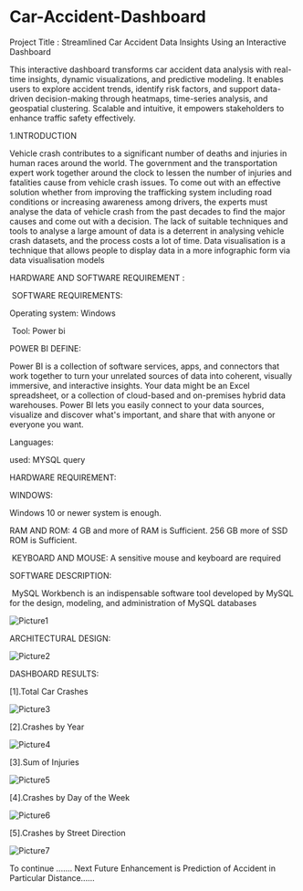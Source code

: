 # Car-Accident-Dashboard

Project Title : Streamlined Car Accident Data Insights Using an Interactive Dashboard

This interactive dashboard transforms car accident data analysis with real-time insights, dynamic visualizations, and predictive modeling. It enables users to explore accident trends, identify risk factors, and support data-driven decision-making through heatmaps, time-series analysis, and geospatial clustering. Scalable and intuitive, it empowers stakeholders to enhance traffic safety effectively.






1.INTRODUCTION


Vehicle crash
contributes to a significant number of deaths and injuries in human races
around the world. The government and the transportation expert work together
around the clock to lessen the number of injuries and fatalities cause from
vehicle crash issues. To come out with an effective solution whether from
improving the trafficking system including road conditions or increasing
awareness among drivers, the experts must analyse the data of vehicle crash
from the past decades to find the major causes and come out with a decision.
The lack of suitable techniques and tools to analyse a large amount of data is
a deterrent in analysing vehicle crash datasets, and the process costs a lot of
time. Data visualisation is a technique that allows people to display data in a
more infographic form via data visualisation models





HARDWARE AND SOFTWARE REQUIREMENT : 



 SOFTWARE REQUIREMENTS: 



Operating system: Windows



 Tool: Power bi 

POWER BI DEFINE:

Power BI is a collection of software services, apps, and connectors that work
together to turn your unrelated sources of data into coherent, visually
immersive, and interactive insights. Your data might be an Excel spreadsheet,
or a collection of cloud-based and on-premises hybrid data warehouses. Power BI
lets you easily connect to your data sources, visualize and discover what's
important, and share that with anyone or everyone you want.



Languages:

used: MYSQL query 



HARDWARE REQUIREMENT: 



WINDOWS:

Windows 10 or newer system is enough.



RAM AND ROM: 4 GB and more of RAM is
Sufficient. 256 GB more of SSD ROM is Sufficient.


 KEYBOARD AND MOUSE: 
  A sensitive mouse
and keyboard are required

SOFTWARE DESCRIPTION:

 MySQL Workbench is an indispensable
software tool developed by MySQL for the design, modeling, and administration
of MySQL databases

![Picture1](https://github.com/user-attachments/assets/66ba847f-e66a-4243-8f18-46fc90b82c9a)

ARCHITECTURAL DESIGN:

![Picture2](https://github.com/user-attachments/assets/36f68fa9-cbe3-4bbe-bb56-0abb88331856)

DASHBOARD RESULTS:




[1].Total Car Crashes

![Picture3](https://github.com/user-attachments/assets/78e73a66-c01f-445f-9648-81f11447dad4)





[2].Crashes by Year


![Picture4](https://github.com/user-attachments/assets/9961c133-09de-42e1-bf6c-2caa0b90432a)




[3].Sum of Injuries

![Picture5](https://github.com/user-attachments/assets/5497ab80-e9f2-4105-a954-0f33b9d216de)





[4].Crashes by Day of the Week


![Picture6](https://github.com/user-attachments/assets/ab8f99ed-e030-414e-8493-e18bd85ed581)




[5].Crashes by Street Direction


![Picture7](https://github.com/user-attachments/assets/b721ad90-36d4-4b76-b17e-f155a396f278)

To continue .......
Next Future Enhancement is Prediction of Accident in Particular Distance......



